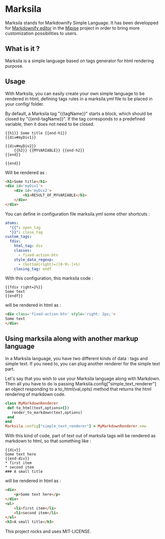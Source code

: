 # Marksila

Marksila stands for Markdownify Simple Language. It has been developped for [Markdownify editor](https://github.com/tibastral/markdownify) in the [Mipise](https://mipise.com) project in order to bring more customization possibilities to users.

## What is it ?

Marksila is a simple language based on tags generator for html rendering purpose.

## Usage

With Marksila, you can easily create your own simple language to be rendered in html, defining tags rules in a marksila.yml file to be placed in your config/ folder.

By default, a Marksila tag "{{tagName}}" starts a block, which should be closed by "{{end-tagName}}". If the tag corresponds to a predefined variable, then it does not need to be closed.

```
{{h1}} Some title {{end-h1}}
{{div#myDiv1}}

{{div#myDiv2}}
	{{h2}} {{MYVARIABLE}} {{end-h2}}
{{end}}

{{end}}
```

Will be rendered as :

```html
<h1>Some title</h1>
<div id='myDiv1'>
	<div id='myDiv2'>
		<h1>RESULT_OF_MYVARIABLE</h1>
	</div>
</div>
```

You can define in configuration file marksila.yml some other shortcuts :

```yaml
atoms:
  "{{": open_tag
  "}}": close_tag
custom_tags:
  fdiv:
    html_tag: div
    classes:
      - fixed-action-btn
    style_data_regexp:
      - (bottom|right)=([0-9\-]+%)
    closing_tag: endf
```

With this configuration, this marksila code :

```
{{fdiv right=2%}}
Some text
{{endf}}
```

will be rendered in html as :

```html
<div class='fixed-action-btn' style='right: 2px;'>
Some text
</div>
```

## Using marksila along with another markup language

In a Marksila language, you have two different kinds of data : tags and simple text. If you need to, you can plug another renderer for the simple text part.

Let's say that you wish to use your Marksila language along with Markdown. Then all you have to do is passing Marksila.config["simple_text_renderer"] an object responding to a to_html(val,opts) method that returns the html rendering of markdown code.

 ```ruby
 class MyMarkdownRenderer
  def to_html(text,options={})
    render_to_markdown(text,options)
  end
 end
 Marksila.config["simple_text_renderer"] = MyMarkdownRenderer.new
 ```
With this kind of code, part of text out of marksila tags will be rendered as markdown to html, so that something like :

```
{{div}}
Some text here
{{end-div}}
* first item
* second item
### A small title
```

will be rendered in html as :

```html
<div>
	<p>Some text here</p>
</div>
<ul>
	<li>first item</li>
	<li>second item</li>
</ul>
<h3>A small title</h3>
```

This project rocks and uses MIT-LICENSE.
